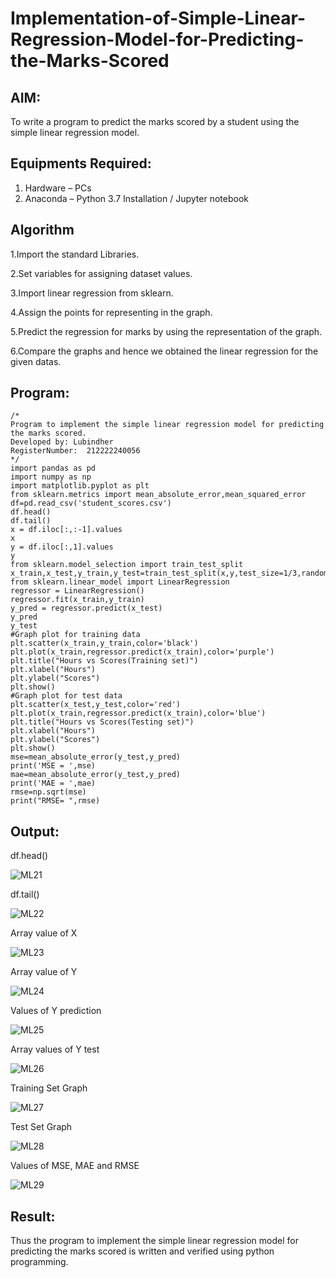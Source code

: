 # Implementation-of-Simple-Linear-Regression-Model-for-Predicting-the-Marks-Scored

## AIM:
To write a program to predict the marks scored by a student using the simple linear regression model.

## Equipments Required:
1. Hardware – PCs
2. Anaconda – Python 3.7 Installation / Jupyter notebook

## Algorithm
1.Import the standard Libraries. 

2.Set variables for assigning dataset values. 

3.Import linear regression from sklearn. 

4.Assign the points for representing in the graph.

5.Predict the regression for marks by using the representation of the graph. 

6.Compare the graphs and hence we obtained the linear regression for the given datas.


## Program:
```
/*
Program to implement the simple linear regression model for predicting the marks scored.
Developed by: Lubindher
RegisterNumber:  212222240056
*/
import pandas as pd
import numpy as np
import matplotlib.pyplot as plt
from sklearn.metrics import mean_absolute_error,mean_squared_error
df=pd.read_csv('student_scores.csv')
df.head()
df.tail()
x = df.iloc[:,:-1].values
x
y = df.iloc[:,1].values
y
from sklearn.model_selection import train_test_split
x_train,x_test,y_train,y_test=train_test_split(x,y,test_size=1/3,random_state=0)
from sklearn.linear_model import LinearRegression
regressor = LinearRegression()
regressor.fit(x_train,y_train)
y_pred = regressor.predict(x_test)
y_pred
y_test
#Graph plot for training data
plt.scatter(x_train,y_train,color='black')
plt.plot(x_train,regressor.predict(x_train),color='purple')
plt.title("Hours vs Scores(Training set)")
plt.xlabel("Hours")
plt.ylabel("Scores")
plt.show()
#Graph plot for test data
plt.scatter(x_test,y_test,color='red')
plt.plot(x_train,regressor.predict(x_train),color='blue')
plt.title("Hours vs Scores(Testing set)")
plt.xlabel("Hours")
plt.ylabel("Scores")
plt.show()
mse=mean_absolute_error(y_test,y_pred)
print('MSE = ',mse)
mae=mean_absolute_error(y_test,y_pred)
print('MAE = ',mae)
rmse=np.sqrt(mse)
print("RMSE= ",rmse)
```

## Output:

df.head()

![ML21](https://github.com/22008496/Implementation-of-Simple-Linear-Regression-Model-for-Predicting-the-Marks-Scored/assets/119476113/2c54ae66-ff11-424d-8199-83bbe2fb7bfc)

df.tail()

![ML22](https://github.com/22008496/Implementation-of-Simple-Linear-Regression-Model-for-Predicting-the-Marks-Scored/assets/119476113/4a22d19e-6daf-4461-a4ca-9099c683d14c)

Array value of X

![ML23](https://github.com/22008496/Implementation-of-Simple-Linear-Regression-Model-for-Predicting-the-Marks-Scored/assets/119476113/9a96bf8b-5cc2-42cb-80c1-5f472fb282a1)

Array value of Y

![ML24](https://github.com/22008496/Implementation-of-Simple-Linear-Regression-Model-for-Predicting-the-Marks-Scored/assets/119476113/73e3d360-c5f6-42ff-99e5-9987bcc6f6df)

Values of Y prediction

![ML25](https://github.com/22008496/Implementation-of-Simple-Linear-Regression-Model-for-Predicting-the-Marks-Scored/assets/119476113/cb2885d2-6946-4d26-8920-351ff829809f)

Array values of Y test

![ML26](https://github.com/22008496/Implementation-of-Simple-Linear-Regression-Model-for-Predicting-the-Marks-Scored/assets/119476113/be2ad06a-54a2-4761-93bd-9fd8bf1e3d9c)

Training Set Graph

![ML27](https://github.com/22008496/Implementation-of-Simple-Linear-Regression-Model-for-Predicting-the-Marks-Scored/assets/119476113/97c9dc2e-d865-4509-a4ea-ba33f6a417c0)

Test Set Graph

![ML28](https://github.com/22008496/Implementation-of-Simple-Linear-Regression-Model-for-Predicting-the-Marks-Scored/assets/119476113/60b841ab-e317-4cf2-a3e4-55755840974a)

Values of MSE, MAE and RMSE

![ML29](https://github.com/22008496/Implementation-of-Simple-Linear-Regression-Model-for-Predicting-the-Marks-Scored/assets/119476113/62bafbdc-af6b-4e2f-a0d1-ed47389c45a1)




## Result:
Thus the program to implement the simple linear regression model for predicting the marks scored is written and verified using python programming.

